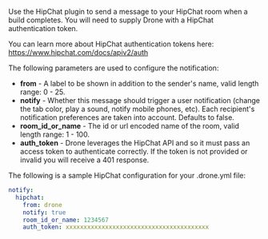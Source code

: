 Use the HipChat plugin to send a message to your HipChat room when a build completes.
You will need to supply Drone with a HipChat authentication token.

You can learn more about HipChat authentication tokens here: https://www.hipchat.com/docs/apiv2/auth

The following parameters are used to configure the notification:

* **from** - A label to be shown in addition to the sender's name, valid length range: 0 - 25.
* **notify** - Whether this message should trigger a user notification (change the tab color, play a sound, notify mobile phones, etc). Each recipient's notification preferences are taken into account.
Defaults to false.
* **room_id_or_name** - The id or url encoded name of the room, valid length range: 1 - 100.
* **auth_token** - Drone leverages the HipChat API and so it must pass an access token to authenticate correctly. If the token is not provided or invalid you will receive a 401 response.

The following is a sample HipChat configuration for your .drone.yml file:

```yaml
notify:
  hipchat:
    from: drone
    notify: true
    room_id_or_name: 1234567
    auth_token: xxxxxxxxxxxxxxxxxxxxxxxxxxxxxxxxxxxxxxxx
```
